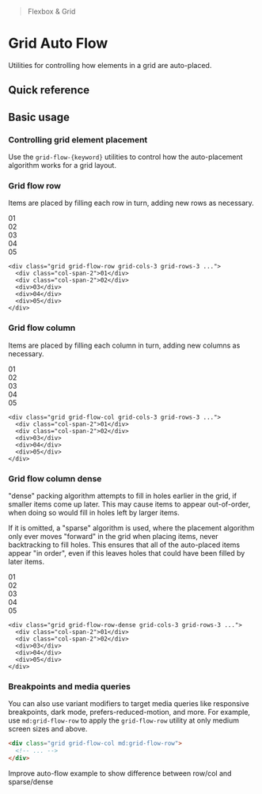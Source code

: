 > Flexbox & Grid

# Grid Auto Flow
Utilities for controlling how elements in a grid are auto-placed.

## Quick reference

<qr-table />

## Basic usage
### Controlling grid element placement
Use the `grid-flow-{keyword}` utilities to control how the auto-placement algorithm works for a grid layout.

### Grid flow row
Items are placed by filling each row in turn, adding new rows as necessary.
<container>
  <box striped class="grid grid-flow-row grid-cols-3 grid-rows-3 gap-24" fg-color="var(--tw-purple-fg)" bg-color="var(--tw-purple-bg)">
    <div class="pd-bg-purple-800 ex-box col-span-2">01</div>
    <div class="pd-bg-purple-800 ex-box col-span-2">02</div>
    <div class="pd-bg-purple-500 ex-box ">03</div>
    <div class="pd-bg-purple-800 ex-box ">04</div>
    <div class="pd-bg-purple-800 ex-box ">05</div>
  </box>
</container>

```html{1}
<div class="grid grid-flow-row grid-cols-3 grid-rows-3 ...">
  <div class="col-span-2">01</div>
  <div class="col-span-2">02</div>
  <div>03</div>
  <div>04</div>
  <div>05</div>
</div>
```

### Grid flow column
Items are placed by filling each column in turn, adding new columns as necessary.
<container>
  <box striped class="grid grid-flow-col grid-cols-3 grid-rows-3 gap-24" fg-color="var(--tw-purple-fg)" bg-color="var(--tw-purple-bg)">
    <div class="pd-bg-purple-800 ex-box col-span-2">01</div>
    <div class="pd-bg-purple-800 ex-box col-span-2">02</div>
    <div class="pd-bg-purple-500 ex-box ">03</div>
    <div class="pd-bg-purple-800 ex-box ">04</div>
    <div class="pd-bg-purple-800 ex-box ">05</div>
  </box>
</container>

```html{1}
<div class="grid grid-flow-col grid-cols-3 grid-rows-3 ...">
  <div class="col-span-2">01</div>
  <div class="col-span-2">02</div>
  <div>03</div>
  <div>04</div>
  <div>05</div>
</div>
```

### Grid flow column dense
"dense" packing algorithm attempts to fill in holes earlier in the grid, if smaller items come up later. This may cause items to appear out-of-order, when doing so would fill in holes left by larger items.

If it is omitted, a "sparse" algorithm is used, where the placement algorithm only ever moves "forward" in the grid when placing items, never backtracking to fill holes. This ensures that all of the auto-placed items appear "in order", even if this leaves holes that could have been filled by later items.
<container>
  <box striped class="grid grid-flow-row-dense grid-cols-3 grid-rows-3 gap-24" fg-color="var(--tw-purple-fg)" bg-color="var(--tw-purple-bg)">
    <div class="pd-bg-purple-800 ex-box col-span-2">01</div>
    <div class="pd-bg-purple-800 ex-box col-span-2">02</div>
    <div class="pd-bg-purple-500 ex-box ">03</div>
    <div class="pd-bg-purple-800 ex-box ">04</div>
    <div class="pd-bg-purple-800 ex-box ">05</div>
  </box>
</container>

```html{1}
<div class="grid grid-flow-row-dense grid-cols-3 grid-rows-3 ...">
  <div class="col-span-2">01</div>
  <div class="col-span-2">02</div>
  <div>03</div>
  <div>04</div>
  <div>05</div>
</div>
```



### Breakpoints and media queries
You can also use variant modifiers to target media queries like responsive breakpoints, dark mode, prefers-reduced-motion, and more. For example, use `md:grid-flow-row` to apply the `grid-flow-row` utility at only medium screen sizes and above.

```html
<div class="grid grid-flow-col md:grid-flow-row">
  <!-- ... -->
</div>
```

Improve auto-flow example to show difference between row/col and sparse/dense
